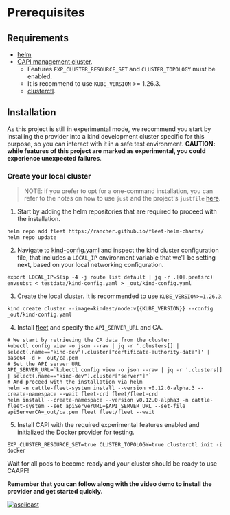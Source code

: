 # Prerequisites

## Requirements

- [helm](https://helm.sh/)
- [CAPI management cluster](https://cluster-api.sigs.k8s.io/).
    - Features `EXP_CLUSTER_RESOURCE_SET` and `CLUSTER_TOPOLOGY` must be enabled.
    - It is recommend to use `KUBE_VERSION` >= 1.26.3.
    - [clusterctl](https://cluster-api.sigs.k8s.io/user/quick-start.html?highlight=clusterctl#install-clusterctl).

## Installation

As this project is still in experimental mode, we recommend you start by installing the provider into a kind development cluster specific for this purpose, so you can interact with it in a safe test environment. **CAUTION: while features of this project are marked as experimental, you could experience unexpected failures**.

### Create your local cluster

> NOTE: if you prefer to opt for a one-command installation, you can refer to the notes on how to use `just` and the project's `justfile` [here](../developers/development.md).

1. Start by adding the helm repositories that are required to proceed with the installation.
```
helm repo add fleet https://rancher.github.io/fleet-helm-charts/
helm repo update
```
2. Navigate to [kind-config.yaml](../../../../testdata/kind-config.yaml) and inspect the kind cluster configuration file, that includes a `LOCAL_IP` environment variable that we'll be setting next, based on your local networking configuration.
```
export LOCAL_IP=$(ip -4 -j route list default | jq -r .[0].prefsrc)
envsubst < testdata/kind-config.yaml > _out/kind-config.yaml
```
3. Create the local cluster. It is recommended to use `KUBE_VERSION>=1.26.3`.
```
kind create cluster --image=kindest/node:v{{KUBE_VERSION}} --config _out/kind-config.yaml
```
4. Install [fleet](https://github.com/rancher/fleet) and specify the `API_SERVER_URL` and CA.
```
# We start by retrieving the CA data from the cluster
kubectl config view -o json --raw | jq -r '.clusters[] | select(.name=="kind-dev").cluster["certificate-authority-data"]' | base64 -d > _out/ca.pem
# Set the API server URL
API_SERVER_URL=`kubectl config view -o json --raw | jq -r '.clusters[] | select(.name=="kind-dev").cluster["server"]'`
# And proceed with the installation via helm
helm -n cattle-fleet-system install --version v0.12.0-alpha.3 --create-namespace --wait fleet-crd fleet/fleet-crd
helm install --create-namespace --version v0.12.0-alpha3 -n cattle-fleet-system --set apiServerURL=$API_SERVER_URL --set-file apiServerCA=_out/ca.pem fleet fleet/fleet --wait
```
5. Install CAPI with the required experimental features enabled and initialized the Docker provider for testing.
```
EXP_CLUSTER_RESOURCE_SET=true CLUSTER_TOPOLOGY=true clusterctl init -i docker
```

Wait for all pods to become ready and your cluster should be ready to use CAAPF!

**Remember that you can follow along with the video demo to install the provider and get started quickly.**

[![asciicast](https://asciinema.org/a/659626.svg)](https://asciinema.org/a/659626)

